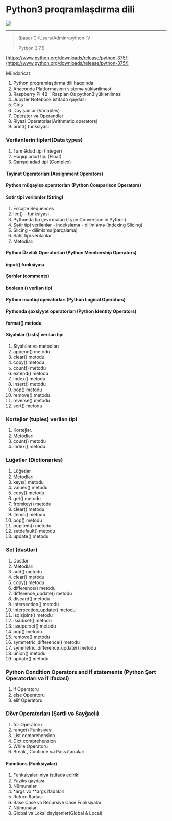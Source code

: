 
# Python3 proqramlaşdırma dili  #



![](https://github.com/RashadGarayev/Python3-AZ/blob/master/image/pyimg.jpg)



----------
> (base) C:\Users\Admin>python -V
> 
> Python 3.7.5

[https://www.python.org/downloads/release/python-375/](https://www.python.org/downloads/release/python-375/)



Mündəricat

1. Python proqramlaşdırma dili haqqında
2. Anaconda Platformasının sistemə yüklənilməsi
3. Raspberry Pi 4B - Raspian Os python3 yüklənilməsi
4. Jupyter Notebook istifadə qaydası
5. Giriş
6. Dəyişənlər (Variables)
7. Operator və Operandlar
8. Riyazi Operatorlar(Arithmetic operators)
9. print() funksiyası
### Verilənlərin tipləri(Data types) ##
1. Tam Ədəd tipi (İnteger)
2. Həqiqi ədəd tipi (Float)
3. Qarışıq ədəd tipi (Complex)
#### Təyinat Operatorları (Assignment Operators) ###
#### Python müqayisə operatorları (Python Comparison Operators) ###
#### Sətir tipi verilənlər (String) ###
1. Escape Sequences
2. len() - funksiyası
3. Pythonda tip çevirmələri (Type Conversion in Python)
4. Sətir tipi verilənlər - indeksləmə - dilimləmə (indexing Slicing)
5. Slicing - dilimləmə(parçalama)
6. Sətir tipi verilənlər.
7. Metodları
#### Python Üzvlük Operatorları (Python Membership Operators) ###
#### input() funksiyası ###
#### Şərhlər (comments) ###
#### boolean () verilən tipi ###
#### Python məntiqi operatorları (Python Logical Operators) ###
#### Pythonda şəxsiyyət operatorları (Python Identity Operators) ###
#### format() metodu ###
#### Siyahılar (Lists) verilən tipi ###
1. Siyahılar və metodları
2. append() metodu
3. clear() metodu
4. copy() metodu
5. count() metodu
6. extend() metodu
7. index() metodu
8. insert() metodu
9. pop() metodu
10. remove() metodu
11. reverse() metodu
12. sort() metodu
### Kortejlər (tuples) verilən tipi ###
1. Kortejlər.
2. Metodları
3. count() metodu
4. index() metodu


### Lüğətlər (Dictionaries) ###
1. Lüğətlər
2. Metodları
2. keys() metodu
3. values() metodu
4. copy() metodu
5. get() metodu
6. fromkey() metodu
7. clear() metodu
8. items() metodu
9. pop() metodu
10. popitem() metodu
11. setdefault() metodu
12. update() metodu

### Set (dəstlər) ###
1. Dəstlər
2. Metodları
2. add() metodu
3. clear() metodu
4. copy() metodu
5. difference() metodu
6. difference_update() metodu
7. discard() metodu
8. intersection() metodu
9. intersection_update() metodu
10. isdisjoint() metodu
11. issubset() metodu
12. issuperset() metodu
13. pop() metodu
14. remove() metodu
15. symmetric_difference() metodu
16. symmetric_difference_update() metodu
17. union() metodu
18. update() metodu

### Python Condition Operators and If statements (Python Şərt Operatorları və İf ifadəsi) ###
1. if Operatoru
2. else Operatoru
3. elif Operatoru

### Dövr Operatorları (Şərtli və Sayğaclı) ###
1. for Operatoru
2. range() Funksiyası
3. List comprehension
4. Dict comprehension 
5. While Operatoru
6. Break , Continue və Pass ifadələri 

#### Functions (Funksiyalar) ###
1. Funksiyaları niyə istifadə edirik!
2. Yazılış qaydası
3. Nümunələr
4. *args və **args ifadələri
5. Return İfadəsi
6. Base Case və Recursive Case Funksiyalar
7. Nümunələr
8. Global və Lokal dəyişənlər(Global & Local)
